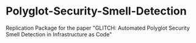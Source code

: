 # Polyglot-Security-Smell-Detection
Replication Package for the paper "GLITCH: Automated Polyglot Security Smell Detection in Infrastructure as Code"
